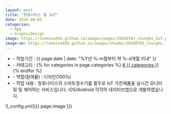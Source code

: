 ```yaml
---
layout: post
title: "청호나이스 홈 IoT"
date: 2016-06-03
categories:
  - App
  - GraphicDesign
image: https://leemina458.github.io/images/pages/20160703_chungho_IoT.png
image-sm: https://leemina458.github.io/images/thumbs/20160703_chungho_IoT.png
---
```


<ul class="inform">
	<li class="preview__date" itemprop="datePublished" datetime="{{ page.date | date_to_xmlschema }}">- 작업기간 : {{ page.date | date: "%Y년 %-m월부터 약 %-d개월 이내" }}</li>
	<li class="preview__category" itemprop="description">- 카테고리 :
		{% for categories in page.categories %}
           <a href="/category/{{ categories }}/"># {{ categories }}</a>     
      	{% endfor %}</li>
	<li class="preview__role" itemprop="role">- 역할(참여율) : 디자인(100%)</li>
	<li class="preview__excerpt" itemprop="description">- 작업 내용 : 청호나이스의 스마트정수기를 필두로 IoT 가전제품을 실시간 모니터링 및 제어하는 서비스입니다. iOS/Android 각각의 네이티브앱으로 개발하였습니다.</li>
	<!-- <li class="preview__link" itemprop="link">- 더보기 : <a href="{{ page.link }}" target="_blank">{{ page.link }}</a></li> -->
</ul>


![_config.yml]({{ page.image }})